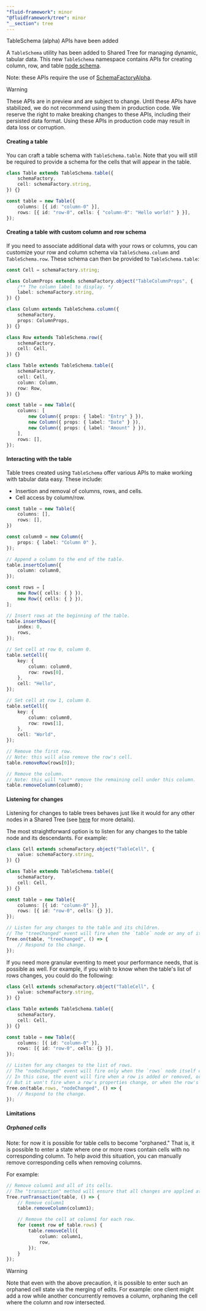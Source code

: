 ```yaml
---
"fluid-framework": minor
"@fluidframework/tree": minor
"__section": tree
---
```

TableSchema (alpha) APIs have been added

A `TableSchema` utility has been added to Shared Tree for managing dynamic, tabular data.
This new `TableSchema` namespace contains APIs for creating column, row, and table [node schema](https://fluidframework.com/docs/api/fluid-framework/treenodeschema-typealias).

Note: these APIs require the use of [SchemaFactoryAlpha](https://fluidframework.com/docs/api/fluid-framework/schemafactoryalpha-class).

> [!WARNING]
> These APIs are in preview and are subject to change.
> Until these APIs have stabilized, we do not recommend using them in production code.
> We reserve the right to make breaking changes to these APIs, including their persisted data format.
> Using these APIs in production code may result in data loss or corruption.

#### Creating a table

You can craft a table schema with `TableSchema.table`.
Note that you will still be required to provide a schema for the cells that will appear in the table.

```typescript
class Table extends TableSchema.table({
	schemaFactory,
	cell: schemaFactory.string,
}) {}

const table = new Table({
	columns: [{ id: "column-0" }],
	rows: [{ id: "row-0", cells: { "column-0": "Hello world!" } }],
});
```

#### Creating a table with custom column and row schema

If you need to associate additional data with your rows or columns, you can customize your row and column schema via `TableSchema.column` and `TableSchema.row`.
These schema can then be provided to `TableSchema.table`:

```typescript
const Cell = schemaFactory.string;

class ColumnProps extends schemaFactory.object("TableColumnProps", {
	/** The column label to display. */
	label: schemaFactory.string,
}) {}

class Column extends TableSchema.column({
	schemaFactory,
	props: ColumnProps,
}) {}

class Row extends TableSchema.row({
	schemaFactory,
	cell: Cell,
}) {}

class Table extends TableSchema.table({
	schemaFactory,
	cell: Cell,
	column: Column,
	row: Row,
}) {}

const table = new Table({
	columns: [
		new Column({ props: { label: "Entry" } }),
		new Column({ props: { label: "Date" } }),
		new Column({ props: { label: "Amount" } }),
	],
	rows: [],
});
```

#### Interacting with the table

Table trees created using `TableSchema` offer various APIs to make working with tabular data easy.
These include:

- Insertion and removal of columns, rows, and cells.
- Cell access by column/row.

```typescript
const table = new Table({
	columns: [],
	rows: [],
})

const column0 = new Column({
	props: { label: "Column 0" },
});

// Append a column to the end of the table.
table.insertColumn({
	column: column0,
});

const rows = [
	new Row({ cells: { } }),
	new Row({ cells: { } }),
];

// Insert rows at the beginning of the table.
table.insertRows({
	index: 0,
	rows,
});

// Set cell at row 0, column 0.
table.setCell({
	key: {
		column: column0,
		row: rows[0],
	},
	cell: "Hello",
});

// Set cell at row 1, column 0.
table.setCell({
	key: {
		column: column0,
		row: rows[1],
	},
	cell: "World",
});

// Remove the first row.
// Note: this will also remove the row's cell.
table.removeRow(rows[0]);

// Remove the column.
// Note: this will *not* remove the remaining cell under this column.
table.removeColumn(column0);
```

#### Listening for changes

Listening for changes to table trees behaves just like it would for any other nodes in a Shared Tree (see [here](https://fluidframework.com/docs/data-structures/tree/events) for more details).

The most straightforward option is to listen for any changes to the table node and its descendants.
For example:

```typescript
class Cell extends schemaFactory.object("TableCell", {
	value: schemaFactory.string,
}) {}

class Table extends TableSchema.table({
	schemaFactory,
	cell: Cell,
}) {}

const table = new Table({
	columns: [{ id: "column-0" }],
	rows: [{ id: "row-0", cells: {} }],
});

// Listen for any changes to the table and its children.
// The "treeChanged" event will fire when the `table` node or any of its descendants change.
Tree.on(table, "treeChanged", () => {
	// Respond to the change.
});
```

If you need more granular eventing to meet your performance needs, that is possible as well.
For example, if you wish to know when the table's list of rows changes, you could do the following:

```typescript
class Cell extends schemaFactory.object("TableCell", {
	value: schemaFactory.string,
}) {}

class Table extends TableSchema.table({
	schemaFactory,
	cell: Cell,
}) {}

const table = new Table({
	columns: [{ id: "column-0" }],
	rows: [{ id: "row-0", cells: {} }],
});

// Listen for any changes to the list of rows.
// The "nodeChanged" event will fire only when the `rows` node itself changes (i.e., its own properties change).
// In this case, the event will fire when a row is added or removed, or the order of the list is changed.
// But it won't fire when a row's properties change, or when the row's cells change, etc.
Tree.on(table.rows, "nodeChanged", () => {
	// Respond to the change.
});
```

#### Limitations

##### Orphaned cells

Note: for now it is possible for table cells to become "orphaned."
That is, it is possible to enter a state where one or more rows contain cells with no corresponding column.
To help avoid this situation, you can manually remove corresponding cells when removing columns.

For example:

```typescript
// Remove column1 and all of its cells.
// The "transaction" method will ensure that all changes are applied atomically.
Tree.runTransaction(table, () => {
	// Remove column1
	table.removeColumn(column1);

	// Remove the cell at column1 for each row.
	for (const row of table.rows) {
		table.removeCell({
			column: column1,
			row,
		});
	}
});
```

> [!WARNING]
> Note that even with the above precaution, it is possible to enter such an orphaned cell state via the merging of edits.
> For example: one client might add a row while another concurrently removes a column, orphaning the cell where the column and row intersected.
